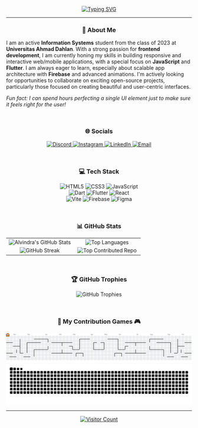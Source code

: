 <p align="center">
  <a href="https://git.io/typing-svg">
    <img src="https://readme-typing-svg.demolab.com?font=Fira+Code&pause=997&color=FF449F&width=435&lines=Hi+there%2C+I'm+Alvindra+Ramadhan!" alt="Typing SVG" />
  </a>
</p>

---

<div align="center">

### 💫 About Me

</div>

I am an active **Information Systems** student from the class of 2023 at **Universitas Ahmad Dahlan**. With a strong passion for **frontend development**, I am currently honing my skills in building responsive and interactive web/mobile applications, with a special focus on **JavaScript** and **Flutter**. I am always eager to learn, especially about scalable app architecture with **Firebase** and advanced animations. I'm actively looking for opportunities to collaborate on exciting open-source projects, particularly those focused on creating beautiful and user-centric interfaces.

*Fun fact: I can spend hours perfecting a single UI element just to make sure it feels right for the user!*

<br>

<div align="center">

### 🌐 Socials

<p align="center">
  <a href="https://discord.gg/q28QhDWv" target="_blank">
    <img src="https://img.shields.io/badge/Discord-%237289DA.svg?logo=discord&logoColor=white" alt="Discord" />
  </a>
  <a href="https://instagram.com/alvindramadhann" target="_blank">
    <img src="https://img.shields.io/badge/Instagram-%23E4405F.svg?logo=Instagram&logoColor=white" alt="Instagram" />
  </a>
  <a href="https://linkedin.com/in/alvindra-ramadhan" target="_blank">
    <img src="https://img.shields.io/badge/LinkedIn-%230077B5.svg?logo=linkedin&logoColor=white" alt="LinkedIn" />
  </a>
  <a href="mailto:alvindraramadhan1210@gmail.com">
    <img src="https://img.shields.io/badge/Email-D14836?logo=gmail&logoColor=white" alt="Email" />
  </a>
</p>

</div>

<br>

<div align="center">

### 💻 Tech Stack

<p align="center">
  <img src="https://img.shields.io/badge/html5-%23E34F26.svg?style=for-the-badge&logo=html5&logoColor=white" alt="HTML5" />
  <img src="https://img.shields.io/badge/css3-%231572B6.svg?style=for-the-badge&logo=css3&logoColor=white" alt="CSS3" />
  <img src="https://img.shields.io/badge/javascript-%23323330.svg?style=for-the-badge&logo=javascript&logoColor=%23F7DF1E" alt="JavaScript" />
  <br>
  <img src="https://img.shields.io/badge/dart-%230175C2.svg?style=for-the-badge&logo=dart&logoColor=white" alt="Dart" />
  <img src="https://img.shields.io/badge/Flutter-%2302569B.svg?style=for-the-badge&logo=Flutter&logoColor=white" alt="Flutter" />
  <img src="https://img.shields.io/badge/react-%2320232a.svg?style=for-the-badge&logo=react&logoColor=%2361DAFB" alt="React" />
  <br>
  <img src="https://img.shields.io/badge/vite-%23646CFF.svg?style=for-the-badge&logo=vite&logoColor=white" alt="Vite" />
  <img src="https://img.shields.io/badge/firebase-a08021?style=for-the-badge&logo=firebase&logoColor=ffcd34" alt="Firebase" />
  <img src="https://img.shields.io/badge/figma-%23F24E1E.svg?style=for-the-badge&logo=figma&logoColor=white" alt="Figma" />
</p>

</div>

<br>

<div align="center">

### 📊 GitHub Stats

</div>

<table align="center" width="100%">
  <tr align="center">
    <td width="50%">
      <img src="https://github-readme-stats.vercel.app/api?username=AlvindraRamadhan&theme=neon&hide_border=false&include_all_commits=true&count_private=false" alt="Alvindra's GitHub Stats" />
    </td>
    <td width="50%">
      <img src="https://github-readme-stats.vercel.app/api/top-langs/?username=AlvindraRamadhan&theme=neon&hide_border=false&include_all_commits=true&count_private=false&layout=compact" alt="Top Languages" />
    </td>
  </tr>
  <tr align="center">
    <td width="50%">
      <img src="https://nirzak-streak-stats.vercel.app/?user=AlvindraRamadhan&theme=neon&hide_border=false" alt="GitHub Streak" />
    </td>
    <td width="50%">
      <img src="https://github-contributor-stats.vercel.app/api?username=AlvindraRamadhan&limit=5&theme=neon&combine_all_yearly_contributions=true" alt="Top Contributed Repo" />
    </td>
  </tr>
</table>

<br>

<div align="center">

### 🏆 GitHub Trophies

<p align="center">
  <img src="https://github-profile-trophy.vercel.app/?username=AlvindraRamadhan&theme=radical&no-frame=false&no-bg=true&margin-w=4" alt="GitHub Trophies" />
</p>

</div>

<br>

<div align="center">

### 🐍 My Contribution Games 🎮

</div>

<picture>
  <source media="(prefers-color-scheme: dark)" srcset="https://raw.githubusercontent.com/AlvindraRamadhan/AlvindraRamadhan/output/pacman-contribution-graph-dark.svg">
  <source media="(prefers-color-scheme: light)" srcset="https://raw.githubusercontent.com/AlvindraRamadhan/AlvindraRamadhan/output/pacman-contribution-graph.svg">
  <img alt="Pacman Contribution Graph" src="https://raw.githubusercontent.com/AlvindraRamadhan/AlvindraRamadhan/output/pacman-contribution-graph.svg">
</picture>

<br>

<img src="https://raw.githubusercontent.com/AlvindraRamadhan/AlvindraRamadhan/output/snake.svg" alt="Snake Contribution Graph" />

---

<p align="center">
  <a href="https://visitcount.itsvg.in">
    <img src="https://visitcount.itsvg.in/api?id=AlvindraRamadhan&icon=0&color=0" alt="Visitor Count" />
  </a>
</p>
